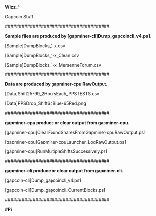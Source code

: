**Wizz_^**

Gapcoin Stuff

######################################

**Sample files are produced by [gapminer-cli]Dump_gapcoincli_v4.ps1.**

[Sample]DumpBlocks_1-x.csv

[Sample]DumpBlocks_1-x_Clean.csv

[Sample]DumpBlocks_1-x_MersenneForum.csv

######################################

**Data are produced by gapminer-cpu RawOutput.**

[Data]Shift25-99_2HoursEach_PPSTESTS.csv

[Data]PPSDrop_Shift64Blue-65Red.png

######################################

**gapminer-cpu produce or clear output from gapminer-cpu.**

[gapminer-cpu]ClearFoundSharesFromGapminer-cpuRawOutput.ps1

[gapminer-cpu]Gapminer-cpuLauncher_LogRawOutput.ps1

[gapminer-cpu]RunMultipleShiftsSuccessively.ps1

######################################

**gapminer-cli produce or clear output from gapminer-cli.**

[gapcoin-cli]Dump_gapcoincli_v4.ps1

[gapcoin-cli]Dump_gapcoincli_CurrentBlocks.ps1

######################################

**#Pi**
